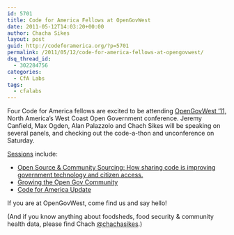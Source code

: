 ```yaml
---
id: 5701
title: Code for America Fellows at OpenGovWest
date: 2011-05-12T14:03:20+00:00
author: Chacha Sikes
layout: post
guid: http://codeforamerica.org/?p=5701
permalink: /2011/05/12/code-for-america-fellows-at-opengovwest/
dsq_thread_id:
  - 302284756
categories:
  - CfA Labs
tags:
  - cfalabs
---
```

Four Code for America fellows are excited to be attending [OpenGovWest &#8217;11,](http://www.opengovwest.org/) North America&#8217;s West Coast Open Government conference. Jeremy Canfield, Max Ogden, Alan Palazzolo and Chach Sikes will be speaking on several panels, and checking out the code-a-thon and unconference on Saturday.

[Sessions](http://opengovwest2011.sched.org/) include:

  * [Open Source &#038; Community Sourcing: How sharing code is improving government technology and citizen access.](http://opengovwest2011.sched.org/event/84411feef19feefe6ccdcf6e3bb2132a#)
  * [Growing the Open Gov Community](http://opengovwest2011.sched.org/event/52134fd589fc67be5288c7dd2f5260c5)
  * [Code for America Update](http://opengovwest2011.sched.org/event/37b940ad8b09139866ffcf7c90a54a81)

If you are at OpenGovWest, come find us and say hello!

(And if you know anything about foodsheds, food security &#038; community health data, please find Chach  [@chachasikes](http://twitter.com/chachasikes).)